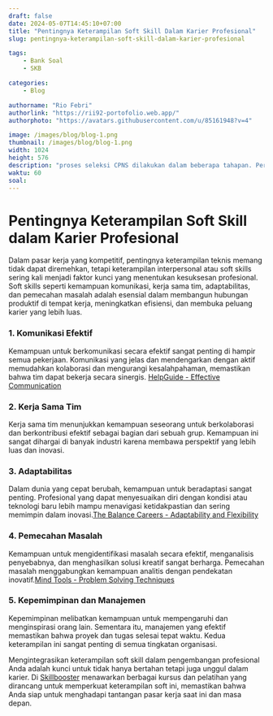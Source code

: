 ```yaml
---
draft: false
date: 2024-05-07T14:45:10+07:00
title: "Pentingnya Keterampilan Soft Skill Dalam Karier Profesional"
slug: pentingnya-keterampilan-soft-skill-dalam-karier-profesional

tags:
    - Bank Soal
    - SKB

categories:
    - Blog

authorname: "Rio Febri"
authorlink: "https://rii92-portofolio.web.app/"
authorphoto: "https://avatars.githubusercontent.com/u/85161948?v=4"

image: /images/blog/blog-1.png
thumbnail: /images/blog/blog-1.png
width: 1024
height: 576
description: "proses seleksi CPNS dilakukan dalam beberapa tahapan. Pertama adalah pendaftaran online, di mana calon peserta mendaftar melalui portal resmi yang disediakan oleh pemerintah. berikut strategi sukses menghadapi sleksi cpns"
waktu: 60
soal:
---
```

# **Pentingnya Keterampilan Soft Skill dalam Karier Profesional**

Dalam pasar kerja yang kompetitif, pentingnya keterampilan teknis memang tidak dapat diremehkan, tetapi keterampilan interpersonal atau soft skills sering kali menjadi faktor kunci yang menentukan kesuksesan profesional. Soft skills seperti kemampuan komunikasi, kerja sama tim, adaptabilitas, dan pemecahan masalah adalah esensial dalam membangun hubungan produktif di tempat kerja, meningkatkan efisiensi, dan membuka peluang karier yang lebih luas.

### **1. Komunikasi Efektif**

Kemampuan untuk berkomunikasi secara efektif sangat penting di hampir semua pekerjaan. Komunikasi yang jelas dan mendengarkan dengan aktif memudahkan kolaborasi dan mengurangi kesalahpahaman, memastikan bahwa tim dapat bekerja secara sinergis. [HelpGuide - Effective Communication](https://www.helpguide.org/articles/relationships-communication/effective-communication.htm)

### **2. Kerja Sama Tim**

Kerja sama tim menunjukkan kemampuan seseorang untuk berkolaborasi dan berkontribusi efektif sebagai bagian dari sebuah grup. Kemampuan ini sangat dihargai di banyak industri karena membawa perspektif yang lebih luas dan inovasi.

### **3. Adaptabilitas**

Dalam dunia yang cepat berubah, kemampuan untuk beradaptasi sangat penting. Profesional yang dapat menyesuaikan diri dengan kondisi atau teknologi baru lebih mampu menavigasi ketidakpastian dan sering memimpin dalam inovasi.[The Balance Careers - Adaptability and Flexibility](https://www.thebalancecareers.com/what-is-adaptability-1917982)

### **4. Pemecahan Masalah**

Kemampuan untuk mengidentifikasi masalah secara efektif, menganalisis penyebabnya, dan menghasilkan solusi kreatif sangat berharga. Pemecahan masalah menggabungkan kemampuan analitis dengan pendekatan inovatif.[Mind Tools - Problem Solving Techniques](https://www.mindtools.com/pages/article/newTMC_00.htm)

### **5. Kepemimpinan dan Manajemen**

Kepemimpinan melibatkan kemampuan untuk mempengaruhi dan menginspirasi orang lain. Sementara itu, manajemen yang efektif memastikan bahwa proyek dan tugas selesai tepat waktu. Kedua keterampilan ini sangat penting di semua tingkatan organisasi.

Mengintegrasikan keterampilan soft skill dalam pengembangan profesional Anda adalah kunci untuk tidak hanya bertahan tetapi juga unggul dalam karier. Di [Skillbooster](https://jagoberkarir.com/skillbooster/list/) menawarkan berbagai kursus dan pelatihan yang dirancang untuk memperkuat keterampilan soft ini, memastikan bahwa Anda siap untuk menghadapi tantangan pasar kerja saat ini dan masa depan.
